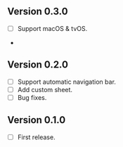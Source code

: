 
## Version 0.3.0

- [ ] Support macOS & tvOS.
- 
## Version 0.2.0

- [ ] Support automatic navigation bar.
- [ ] Add custom sheet.
- [ ] Bug fixes.

## Version 0.1.0

- [ ] First release.

